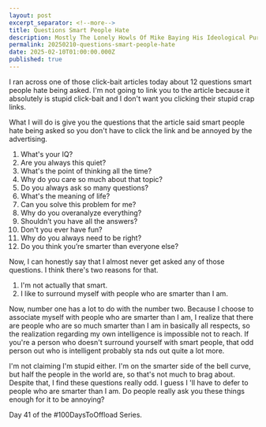 ```yaml
---
layout: post
excerpt_separator: <!--more-->
title: Questions Smart People Hate
description: Mostly The Lonely Howls Of Mike Baying His Ideological Purity At The Moon
permalink: 20250210-questions-smart-people-hate
date: 2025-02-10T01:00:00.000Z
published: true
---
```


I ran across one of those click-bait articles today about 12 questions smart people hate being asked. I'm not going to link you to the article because it absolutely is stupid click-bait and I don't want you clicking their stupid crap links.

<!--more-->

What I will do is give you the questions that the article said smart people hate being asked so you don't have to click the link and be annoyed by the advertising.

1. What's your IQ?
2. Are you always this quiet?
3. What's the point of thinking all the time?
4. Why do you care so much about that topic?
5. Do you always ask so many questions?
6. What's the meaning of life?
7. Can you solve this problem for me?
8. Why do you overanalyze everything?
9. Shouldn’t you have all the answers?
10. Don't you ever have fun?
11. Why do you always need to be right?
12. Do you think you’re smarter than everyone else?

Now, I can honestly say that I almost never get asked any of those questions. I think there's two reasons for that.                                                                                              
1. I'm not actually that smart.
2. I like to surround myself with people who are smarter than I am.

Now, number one has a lot to do with the number two. Because I choose to associate myself with people who are smarter than I am, I realize that there are people who are so much smarter than I am in basically all respects, so the realization regarding my own intelligence is impossible not to reach. If you're a person who doesn't surround yourself with smart people, that odd person out who is intelligent probably sta
nds out quite a lot more.

I'm not claiming I'm stupid either. I'm on the smarter side of the bell curve, but half the people in the world are, so that's not much to brag about. Despite that, I find these questions really odd. I guess I
'll have to defer to people who are smarter than I am. Do people really ask you these things enough for it to be annoying?

Day 41 of the #100DaysToOffload Series.
